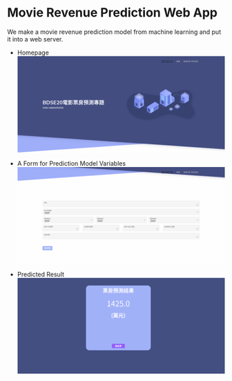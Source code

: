 # Movie Revenue Prediction Web App
We make a movie revenue prediction model from machine learning and put it into a web server.

* Homepage
![alt text](blob/mov1e_index.png?raw=true "Homepage")

* A Form for Prediction Model Variables
![alt text](blob/mov1e_form2.png?raw=true "Form")

* Predicted Result
![alt text](blob/mov1e_result.png?raw=true "Result")
